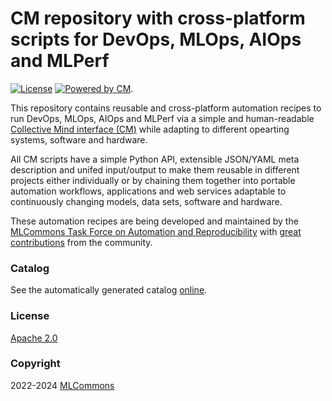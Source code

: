 # CM repository with cross-platform scripts for DevOps, MLOps, AIOps and MLPerf

[![License](https://img.shields.io/badge/License-Apache%202.0-green)](LICENSE.md)
[![Powered by CM](https://img.shields.io/badge/Powered_by-MLCommons%20CM-blue)](https://github.com/mlcommons/ck).

This repository contains reusable and cross-platform automation recipes to run DevOps, MLOps, AIOps and MLPerf 
via a simple and human-readable [Collective Mind interface (CM)](https://github.com/mlcommons/ck) 
while adapting to different opearting systems, software and hardware.

All СM scripts have a simple Python API, extensible JSON/YAML meta description
and unifed input/output to make them reusable in different projects either individually 
or by chaining them together into portable automation workflows, applications 
and web services adaptable to continuously changing models, data sets, software and hardware.

These automation recipes are being developed and maintained 
by the [MLCommons Task Force on Automation and Reproducibility](https://github.com/mlcommons/ck/blob/master/docs/taskforce.md)
with [great contributions](CONTRIBUTING.md) from the community.

### Catalog

See the automatically generated catalog [online](https://access.cknowledge.org/playground/?action=scripts).

### License

[Apache 2.0](LICENSE.md)

### Copyright

2022-2024 [MLCommons](https://mlcommons.org)
